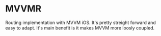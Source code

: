 # MVVMR

Routing implementation with MVVM iOS.
It's pretty streight forward and easy to adapt.
It's main benefit is it makes MVVM more loosly coupled.
